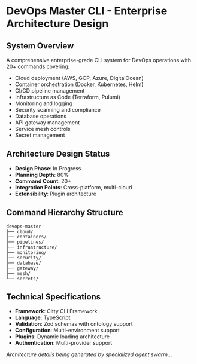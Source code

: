 # DevOps Master CLI - Enterprise Architecture Design

## System Overview
A comprehensive enterprise-grade CLI system for DevOps operations with 20+ commands covering:
- Cloud deployment (AWS, GCP, Azure, DigitalOcean)
- Container orchestration (Docker, Kubernetes, Helm)
- CI/CD pipeline management
- Infrastructure as Code (Terraform, Pulumi)
- Monitoring and logging
- Security scanning and compliance
- Database operations
- API gateway management
- Service mesh controls
- Secret management

## Architecture Design Status
- **Design Phase**: In Progress
- **Planning Depth**: 80%
- **Command Count**: 20+
- **Integration Points**: Cross-platform, multi-cloud
- **Extensibility**: Plugin architecture

## Command Hierarchy Structure
```
devops-master
├── cloud/
├── containers/
├── pipelines/
├── infrastructure/
├── monitoring/
├── security/
├── database/
├── gateway/
├── mesh/
└── secrets/
```

## Technical Specifications
- **Framework**: Citty CLI Framework
- **Language**: TypeScript
- **Validation**: Zod schemas with ontology support
- **Configuration**: Multi-environment support
- **Plugins**: Dynamic loading architecture
- **Authentication**: Multi-provider support

*Architecture details being generated by specialized agent swarm...*